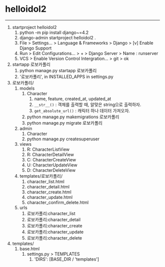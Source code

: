 # helloidol2
---
1. startproject helloidol2
   1. python -m pip install django~=4.2
   2. django-admin startproject helloidol2 .
   3. File > Settings... > Language & Frameworks > Django > [v] Enable Django Support
   4. Run > Edit Configurations... > + > Django Server > Name : runserver
   5. VCS > Enable Version Control Intergration... > git > ok
2. startapp 로보카폴리
   1. python manage.py startapp 로보카폴리
   2. '로보카폴리', in INSTALLED_APPS in settings.py
3. 로보카폴리/
   1. models
      1. Character
         1. name, feature, created_at, updated_at
         2. `__str__()` : 객체를 출력할 때, 알맞은 string으로 출력하자.
         3. `get_absolute_url()` : 캐릭터 하나 데이터 가져오자.
      2. python manage.py makemigrations 로보카폴리
      3. python manage.py migrate 로보카폴리
   2. admin
      1. Character
      2. python manage.py createsuperuser
   3. views
      1. R: CharacterListView
      2. R: CharacterDetailView
      3. C: CharacterCreateView
      4. U: CharacterUpdateView
      5. D: CharacterDeleteView
   4. templates/로보카폴리/
      1. character_list.html
      2. character_detail.html
      3. character_create.html
      4. character_update.html
      5. character_confirm_delete.html
   5. urls
      1. 로보카폴리:character_list
      2. 로보카폴리:character_detail
      3. 로보카폴리:character_create
      4. 로보카폴리:character_update
      5. 로보카폴리:character_delete
4. templates/
   1. base.html
      1. settings.py > TEMPLATES
         1. 'DIRS': [BASE_DIR / 'templates']
